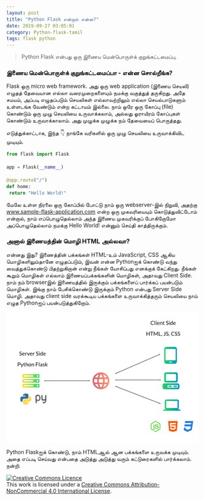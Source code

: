 ```yaml
---
layout: post
title: "Python Flask என்றால் என்ன?"
date: 2019-09-27 03:05:01
category: Python-flask-tamil
tags: flask python
---
```


> Python Flask என்பது ஒரு இணைய மென்பொருள்க் குறுங்கட்டமைப்பு.


### இணைய மென்பொருள்க் குறுங்கட்டமைப்பா - என்ன சொல்றீங்க?



Flask ஒரு micro web framework. அது ஒரு web application (இணைய செயலி) எழுதத் தேவையான எல்லா வரைமுறைகளையும் நமக்கு வகுத்துத் தருகிறது. அதே சமயம், அப்படி எழுதப்படும் செயலிகள் எல்லாவற்றிலும் எல்லா செயல்பாடுகளும் உள்ளடங்க வேண்டும் என்ற கட்டாயம் இல்லை. நாம் ஒரே ஒரு கோப்பு (file) கொண்டும் ஒரு முழு செயலியை உருவாக்கலாம், அல்லது ஓராயிரம் கோப்புகள் கொண்டும் உருவாக்காலாம். அது முழுக்க முழுக்க நம் தேவையைப் பொருத்தது.

எடுத்துக்காட்டாக, இந்த 👇 நாங்கே வரிகளில் ஒரு முழு செயலியை உருவாக்கிவிட முடியும்.

```py
from flask import Flask

app = Flask(__name__)

@app.route("/")
def home:
 return "Hello World!"
```

மேலே உள்ள நிரலை ஒரு கோப்பில் போட்டு நாம் ஒரு webserver-இல் நிறுவி, அதற்கு www.sample-flask-application.com என்ற ஒரு முகவரியையும் கொடுத்துவிட்டோம் என்றால், நாம் எப்பொழுதெல்லாம் அந்த இணைய முகவரிக்குப் போகிறோமோ அப்பொழுதெல்லாம் நமக்கு Hello World! என்னும் செய்தி காத்திருக்கும்.

### அனால் இணையத்தின் மொழி HTML அல்லவா?



என்னது இது? இணைத்தின் பக்கங்கள் HTML-உம் JavaScript, CSS ஆகிய மொழிகளிலும்தானே எழுதப்படும், இவன் என்ன Pythonஐக் கொண்டு வந்து வைத்துக்கொண்டு பிதற்றுகிறான் என்று நீங்கள் யோசிப்பது எனக்குக் கேட்கிறது. நீங்கள் கூறும் மொழிகள் எல்லாம் இணையப்பக்கங்களின் மொழிகள், அதாவது Client Side. நாம் நம் browserஇல் இணையத்தில் இருக்கும் பக்கங்களைப் பார்க்கப் பயன்படும் மொழிகள். இங்கு நாம் பேசிக்கொண்டு இருக்கும் Python என்பது Server Side மொழி. அதாவது client side வரக்கூடிய பக்கங்களை உருவாக்கித்தரும் செயலியை நாம் எழுத Pythonஐப் பயன்படுத்துகிறோம்.

![slice1](/img/wp-content/uploads/2019/09/slice1.png)

Python Flaskஐக் கொண்டு, நாம் HTMLஆல் ஆன பக்கங்களை உருவக்க முடியும். அதை எப்படி செய்வது என்பதை அடுத்து அடுத்து வரும் கட்டுரைகளில் பார்க்கலாம். நன்றி.

[![Creative Commons Licence](https://i.creativecommons.org/l/by-nc/4.0/88x31.png)](http://creativecommons.org/licenses/by-nc/4.0/)  
This work is licensed under a [Creative Commons Attribution-NonCommercial 4.0 International License](http://creativecommons.org/licenses/by-nc/4.0/).
